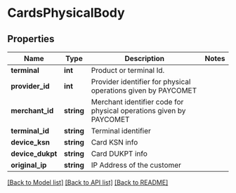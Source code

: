 # CardsPhysicalBody

## Properties
Name | Type | Description | Notes
------------ | ------------- | ------------- | -------------
**terminal** | **int** | Product or terminal Id. | 
**provider_id** | **int** | Provider identifier for physical operations given by PAYCOMET | 
**merchant_id** | **string** | Merchant identifier code for physical operations given by PAYCOMET | 
**terminal_id** | **string** | Terminal identifier | 
**device_ksn** | **string** | Card KSN info | 
**device_dukpt** | **string** | Card DUKPT info | 
**original_ip** | **string** | IP Address of the customer | 

[[Back to Model list]](../../README.md#documentation-for-models) [[Back to API list]](../../README.md#documentation-for-api-endpoints) [[Back to README]](../../README.md)

